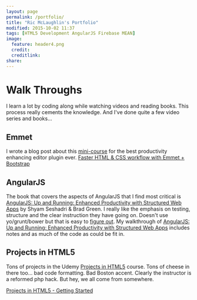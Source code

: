 ```yaml
---
layout: page
permalink: /portfolio/
title: "Ric McLaughlin's Portfolio"
modified: 2015-10-02 11:37
tags: [HTML5 Development AngularJS Firebase MEAN]
image:
  feature: header4.png
  credit: 
  creditlink: 
share: 
---
```

# Walk Throughs
I learn a lot by coding along while watching videos and reading books. This process really cements the knowledge. And I've done quite a few video series and books...

## Emmet
I wrote a blog post about this [mini-course](https://www.udemy.com/emmet-video-tutorials/) for the best productivity enhancing editor plugin ever. [Faster HTML & CSS workflow with Emmet + Bootstrap](http://ric.mclaughlin.today/prj_html5_emmet/)

## AngularJS
The book that covers the aspects of AngularJS that I find most critical is [AngularJS: Up and Running: Enhanced Productivity with Structured Web Apps](http://www.amazon.com/AngularJS-Running-Enhanced-Productivity-Structured-ebook/dp/B00NF07FSC) by Shyam Seshadri & Brad Green. I really like the emphasis on testing, structure and the clear instruction they have going on. Doesn't use yo/grunt/bower but that is easy to [figure out](http://yeoman.io/codelab/index.html). My walkthrough of [AngularJS: Up and Running: Enhanced Productivity with Structured Web Apps](http://ric.mclaughlin.today/ngup_n_running/) includes notes and as much of the code as could be fit in. 

## Projects in HTML5
Tons of projects in the Udemy [Projects in HTML5](https://www.udemy.com/projects-in-html5/learn/#/) course. Tons of cheese in there too... bad code formatting. Bad Boston accent. Clearly the instructor is a reformed php hack. But hey, we all come from somewhere.

[Projects in HTML5 - Getting Started](http://ric.mclaughlin.today/prj_html5_get_started/) 

